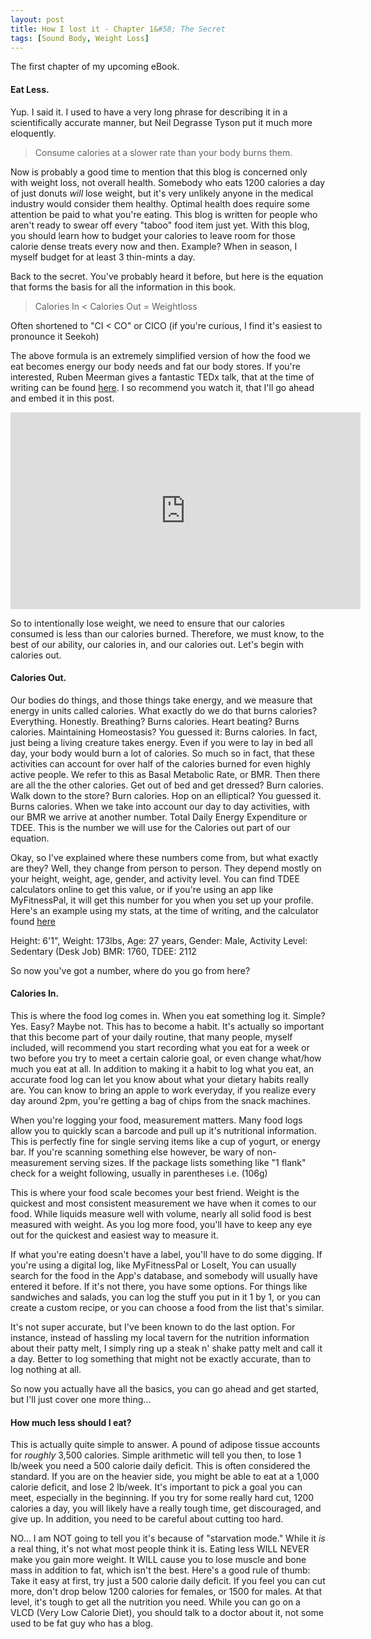 ```yaml
---
layout: post
title: How I lost it - Chapter 1&#58; The Secret
tags: [Sound Body, Weight Loss]
---
```


The first chapter of my upcoming eBook.

#### Eat Less.

Yup. I said it. I used to have a very long phrase for describing it in a scientifically accurate manner, but Neil Degrasse Tyson put it much more eloquently.

>Consume calories at a slower rate than your body burns them.

Now is probably a good time to mention that this blog is concerned only with weight loss, not overall health. Somebody who eats 1200 calories a day of just donuts *will* lose weight, but it's very unlikely anyone in the medical industry would consider them healthy. Optimal health does require some attention be paid to what you're eating. This blog is written for people who aren't ready to swear off every "taboo" food item just yet. With this blog, you should learn how to budget your calories to leave room for those calorie dense treats every now and then. Example? When in season, I myself budget for at least 3 thin-mints a day.

Back to the secret. You've probably heard it before, but here is the equation that forms the basis for all the information in this book.

>Calories In < Calories Out = Weightloss

Often shortened to "CI < CO" or CICO (if you're curious, I find it's easiest to pronounce it Seekoh)

The above formula is an extremely simplified version of how the food we eat becomes energy our body needs and fat our body stores. If you're interested, Ruben Meerman gives a fantastic TEDx talk, that at the time of writing can be found [here](http://youtu.be/vuIlsN32WaE). I so recommend you watch it, that I'll go ahead and embed it in this post.

<div class="video-container">
  <iframe width="560" height="315" src="https://www.youtube.com/embed/vuIlsN32WaE" frameborder="0" allowfullscreen></iframe>
</div>

So to intentionally lose weight, we need to ensure that our calories consumed is less than our calories burned. Therefore, we must know, to the best of our ability, our calories in, and our calories out. Let's begin with calories out.

#### Calories Out.

Our bodies do things, and those things take energy, and we measure that energy in units called calories. What exactly do we do that burns calories? Everything. Honestly. Breathing? Burns calories. Heart beating?  Burns calories. Maintaining Homeostasis? You guessed it: Burns calories. In fact, just being a living creature takes energy. Even if you were to lay in bed all day, your body would burn a lot of calories. So much so in fact, that these activities can account for over half of the calories burned for even highly active people. We refer to this as Basal Metabolic Rate, or BMR. Then there are all the the other calories. Get out of bed and get dressed? Burn calories. Walk down to the store? Burn calories. Hop on an elliptical? You guessed it. Burns calories. When we take into account our day to day activities, with our BMR we arrive at another number. Total Daily Energy Expenditure or TDEE. This is the number we will use for the Calories out part of our equation.

Okay, so I've explained where these numbers come from, but what exactly are they? Well, they change from person to person. They depend mostly on your height, weight, age, gender, and activity level. You can find TDEE calculators online to get this value, or if you're using an app like MyFitnessPal, it will get this number for you when you set up your profile. Here's an example using my stats, at the time of writing, and the calculator found [here](https://tdeecalculator.net/)

Height: 6'1", Weight: 173lbs, Age: 27 years, Gender: Male, Activity Level: Sedentary (Desk Job)
BMR: 1760, TDEE: 2112

So now you've got a number, where do you go from here?

#### Calories In.

This is where the food log comes in. When you eat something log it. Simple? Yes. Easy? Maybe not. This has to become a habit. It's actually so important that this become part of your daily routine, that many people, myself included, will recommend you start recording what you eat for a week or two before you try to meet a certain calorie goal, or even change what/how much you eat at all. In addition to making it a habit to log what you eat, an accurate food log can let you know about what your dietary habits really are. You can know to bring an apple to work everyday, if you realize every day around 2pm, you're getting a bag of chips from the snack machines.

When you're logging your food, measurement matters. Many food logs allow you to quickly scan a barcode and pull up it's nutritional information. This is perfectly fine for single serving items like a cup of yogurt, or energy bar. If you're scanning something else however, be wary of non-measurement serving sizes. If the package lists something like "1 flank" check for a weight following, usually in parentheses i.e. (106g)

This is where your food scale becomes your best friend. Weight is the quickest and most consistent measurement we have when it comes to our food. While liquids measure well with volume, nearly all solid food is best measured with weight. As you log more food, you'll have to keep any eye out for the quickest and easiest way to measure it.

If what you're eating doesn't have a label, you'll have to do some digging. If you're using a digital log, like MyFitnessPal or LoseIt, You can usually search for the food in the App's database, and somebody will usually have entered it before. If it's not there, you have some options. For things like sandwiches and salads, you can log the stuff you put in it 1 by 1, or you can create a custom recipe, or you can choose a food from the list that's similar.

It's not super accurate, but I've been known to do the last option. For instance, instead of hassling my local tavern for the nutrition information about their patty melt, I simply ring up a steak n' shake patty melt and call it a day. Better to log something that might not be exactly accurate, than to log nothing at all.

So now you actually have all the basics, you can go ahead and get started, but I'll just cover one more thing...

#### How much less should I eat?

This is actually quite simple to answer. A pound of adipose tissue accounts for *roughly* 3,500 calories. Simple arithmetic will tell you then, to lose 1 lb/week you need a 500 calorie daily deficit. This is often considered the standard. If you are on the heavier side, you might be able to eat at a 1,000 calorie deficit, and lose 2 lb/week. It's important to pick a goal you can meet, especially in the beginning. If you try for some really hard cut, 1200 calories a day, you will likely have a really tough time, get discouraged, and give up. In addition, you need to be careful about cutting too hard.

NO... I am NOT going to tell you it's because of "starvation mode." While it *is* a real thing, it's not what most people think it is. Eating less WILL NEVER make you gain more weight. It WILL cause you to lose muscle and bone mass in addition to fat, which isn't the best. Here's a good rule of thumb: Take it easy at first, try just a 500 calorie daily deficit. If you feel you can cut more, don't drop below 1200 calories for females, or 1500 for males. At that level, it's tough to get all the nutrition you need. While you can go on a VLCD (Very Low Calorie Diet), you should talk to a doctor about it, not some used to be fat guy who has a blog.
